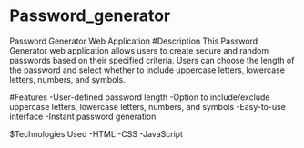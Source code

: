 # Password_generator

Password Generator Web Application
#Description
This Password Generator web application allows users to create secure and random passwords based on their specified criteria. Users can choose the length of the password and select whether to include uppercase letters, lowercase letters, numbers, and symbols.

#Features
-User-defined password length
-Option to include/exclude uppercase letters, lowercase letters, numbers, and symbols
-Easy-to-use interface
-Instant password generation

$Technologies Used
-HTML
-CSS
-JavaScript

